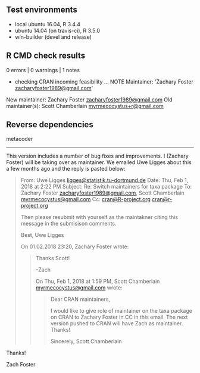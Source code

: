 ## Test environments

* local ubuntu 16.04, R 3.4.4
* ubuntu 14.04 (on travis-ci), R 3.5.0
* win-builder (devel and release)

## R CMD check results

0 errors | 0 warnings | 1 notes

* checking CRAN incoming feasibility ... NOTE
Maintainer: 'Zachary Foster <zacharyfoster1989@gmail.com>'

New maintainer:
  Zachary Foster <zacharyfoster1989@gmail.com>
Old maintainer(s):
  Scott Chamberlain <myrmecocystus+r@gmail.com>


## Reverse dependencies

metacoder

---

This version includes a number of bug fixes and improvements.
I (Zachary Foster) will be taking over as maintainer.
We emailed Uwe Ligges about this a few months ago and the reply is pasted below:

> From: Uwe Ligges <ligges@statistik.tu-dortmund.de>
> Date: Thu, Feb 1, 2018 at 2:22 PM
> Subject: Re: Switch maintainers for taxa package
> To: Zachary Foster <zacharyfoster1989@gmail.com>, Scott Chamberlain <myrmecocystus@gmail.com>
> Cc: cran@R-project.org <cran@r-project.org>
> 
> 
> Then please resubmit with yourself as the maintakner citing this message
> in the submisison comments.
> 
> Best,
> Uwe Ligges
> 
> 
> 
> On 01.02.2018 23:20, Zachary Foster wrote:
> > Thanks Scott!
> >
> > -Zach
> >
> > On Thu, Feb 1, 2018 at 1:59 PM, Scott Chamberlain <myrmecocystus@gmail.com>
> > wrote:
> >
> >> Dear CRAN maintainers,
> >>
> >> I would like to give role of maintainer on the taxa package on CRAN to
> >> Zachary Foster in CC in this email.  The next version pushed to CRAN will
> >> have Zach as maintainer. Thanks!
> >>
> >> Sincerely,
> >> Scott Chamberlain

Thanks!

Zach Foster
